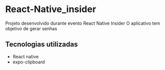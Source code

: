 # React-Native_insider
Projeto desenvolvido durante evento React Native Insider
O aplicativo tem objetivo de gerar senhas

## Tecnologias utilizadas
- React native
- expo-clipboard
